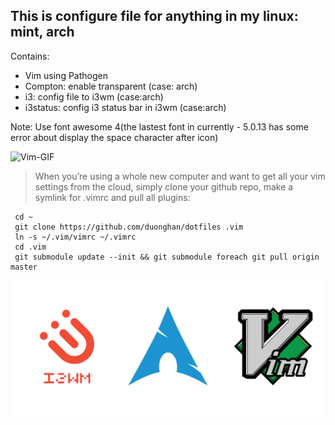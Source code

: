 ## This is configure file for anything in my linux: mint, arch
Contains:  
- Vim using Pathogen
- Compton: enable transparent (case: arch)
- i3: config file to i3wm (case:arch)
- i3status: config i3 status bar in i3wm (case:arch)

Note: Use font awesome 4(the lastest font in currently - 5.0.13 has some error about display the space character after icon)  

![Vim-GIF](https://www.vim.org/images/vim_on_fire.gif)  
>When you’re using a whole new computer and want to get all your vim settings from the cloud, simply clone your github repo, make a symlink for .vimrc and pull all plugins:
```
 cd ~
 git clone https://github.com/duonghan/dotfiles .vim
 ln -s ~/.vim/vimrc ~/.vimrc
 cd .vim
 git submodule update --init && git submodule foreach git pull origin master
```

![Vim-Logo](./dotfile.svg)  
